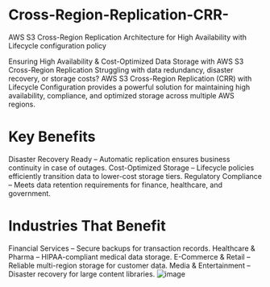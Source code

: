 # Cross-Region-Replication-CRR-
AWS S3 Cross-Region Replication Architecture for High Availability with Lifecycle configuration policy 

Ensuring High Availability & Cost-Optimized Data Storage with AWS S3 Cross-Region Replication
Struggling with data redundancy, disaster recovery, or storage costs? AWS S3 Cross-Region Replication (CRR) with Lifecycle Configuration provides a powerful solution for maintaining high availability, compliance, and optimized storage across multiple AWS regions.

# Key Benefits
Disaster Recovery Ready – Automatic replication ensures business continuity in case of outages. 
Cost-Optimized Storage – Lifecycle policies efficiently transition data to lower-cost storage tiers. 
Regulatory Compliance – Meets data retention requirements for finance, healthcare, and government.

# Industries That Benefit
Financial Services – Secure backups for transaction records. 
Healthcare & Pharma – HIPAA-compliant medical data storage. 
E-Commerce & Retail – Reliable multi-region storage for customer data. 
Media & Entertainment – Disaster recovery for large content libraries.
![image](https://github.com/user-attachments/assets/a63af6c5-06bf-4035-b6d3-b1858d514ba9)

